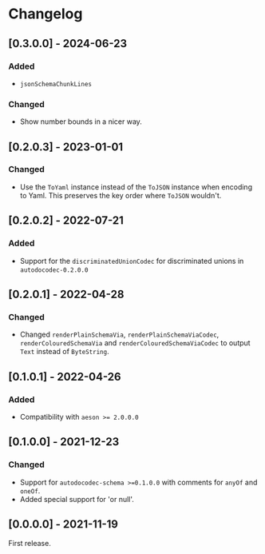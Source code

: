 # Changelog

## [0.3.0.0] - 2024-06-23

### Added

* `jsonSchemaChunkLines`

### Changed

* Show number bounds in a nicer way.

## [0.2.0.3] - 2023-01-01

### Changed

* Use the `ToYaml` instance instead of the `ToJSON` instance when encoding to Yaml.
  This preserves the key order where `ToJSON` wouldn't.

## [0.2.0.2] - 2022-07-21

### Added

* Support for the `discriminatedUnionCodec` for discriminated unions in `autodocodec-0.2.0.0`

## [0.2.0.1] - 2022-04-28

### Changed

* Changed `renderPlainSchemaVia`, `renderPlainSchemaViaCodec`, `renderColouredSchemaVia` and `renderColouredSchemaViaCodec` to output `Text` instead of `ByteString`.

## [0.1.0.1] - 2022-04-26

### Added

* Compatibility with `aeson >= 2.0.0.0`

## [0.1.0.0] - 2021-12-23

### Changed

* Support for `autodocodec-schema >=0.1.0.0` with comments for `anyOf` and `oneOf`.
* Added special support for 'or null'.

## [0.0.0.0] - 2021-11-19

First release.
